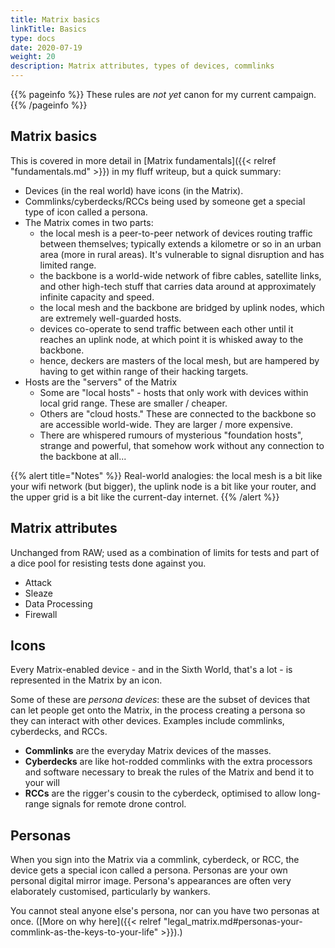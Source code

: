 ```yaml
---
title: Matrix basics
linkTitle: Basics
type: docs
date: 2020-07-19
weight: 20
description: Matrix attributes, types of devices, commlinks
---
```


{{% pageinfo %}} 
These rules are *not yet* canon for my current campaign.
{{% /pageinfo %}}

## Matrix basics

This is covered in more detail in [Matrix fundamentals]({{< relref "fundamentals.md" >}}) in my fluff writeup, but a quick summary:

* Devices (in the real world) have icons (in the Matrix).
* Commlinks/cyberdecks/RCCs being used by someone get a special type of icon called a persona.
* The Matrix comes in two parts:
	* the local mesh is a peer-to-peer network of devices routing traffic between themselves; typically extends a kilometre or so in an urban area (more in rural areas). It's vulnerable to signal disruption and has limited range.
	* the backbone is a world-wide network of fibre cables, satellite links, and other high-tech stuff that carries data around at approximately infinite capacity and speed. 
	* the local mesh and the backbone are bridged by uplink nodes, which are extremely well-guarded hosts.
	* devices co-operate to send traffic between each other until it reaches an uplink node, at which point it is whisked away to the backbone.
	* hence, deckers are masters of the local mesh, but are hampered by having to get within range of their hacking targets.
* Hosts are the "servers" of the Matrix
	* Some are "local hosts" - hosts that only work with devices within local grid range. These are smaller / cheaper. 
	* Others are "cloud hosts." These are connected to the backbone so are accessible world-wide. They are larger / more expensive.
	* There are whispered rumours of mysterious "foundation hosts", strange and powerful, that somehow work without any connection to the backbone at all...

{{% alert title="Notes" %}}
Real-world analogies: the local mesh is a bit like your wifi network (but bigger), the uplink node is a bit like your router, and the upper grid is a bit like the current-day internet. 
{{% /alert %}} 

## Matrix attributes

Unchanged from RAW; used as a combination of limits for tests and part of a dice pool for resisting tests done against you.

* Attack
* Sleaze
* Data Processing
* Firewall

## Icons

Every Matrix-enabled device - and in the Sixth World, that's a lot - is represented in the Matrix by an icon.

Some of these are *persona devices*: these are the subset of devices that can let people get onto the Matrix, in the process creating a persona so they can interact with other devices. Examples include commlinks, cyberdecks, and RCCs. 

* **Commlinks** are the everyday Matrix devices of the masses.
* **Cyberdecks** are like hot-rodded commlinks with the extra processors and software necessary to break the rules of the Matrix and bend it to your will
* **RCCs** are the rigger's cousin to the cyberdeck, optimised to allow long-range signals for remote drone control.

## Personas

When you sign into the Matrix via a commlink, cyberdeck, or RCC, the device gets a special icon called a persona. Personas are your own personal digital mirror image. Persona's appearances are often very elaborately customised, particularly by wankers. 

You cannot steal anyone else's persona, nor can you have two personas at once. ([More on why here]({{< relref "legal_matrix.md#personas-your-commlink-as-the-keys-to-your-life" >}}).)


